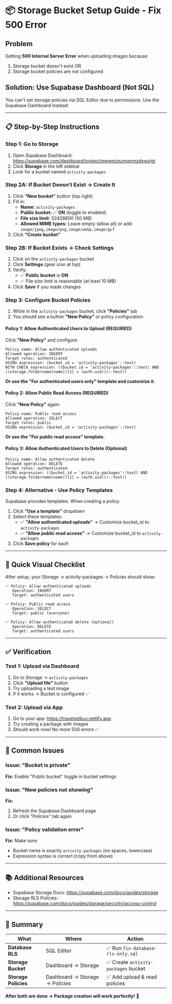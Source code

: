 # 📦 Storage Bucket Setup Guide - Fix 500 Error

## Problem
Getting **500 Internal Server Error** when uploading images because:
1. Storage bucket doesn't exist OR
2. Storage bucket policies are not configured

## Solution: Use Supabase Dashboard (Not SQL)

You can't set storage policies via SQL Editor due to permissions. Use the Supabase Dashboard instead:

---

## 📋 Step-by-Step Instructions

### Step 1: Go to Storage
1. Open Supabase Dashboard: https://supabase.com/dashboard/project/megmjzszmqnmzdxwzigt
2. Click **Storage** in the left sidebar
3. Look for a bucket named `activity-packages`

### Step 2A: If Bucket Doesn't Exist → Create It

1. Click **"New bucket"** button (top right)
2. Fill in:
   - **Name:** `activity-packages`
   - **Public bucket:** ✅ **ON** (toggle to enabled)
   - **File size limit:** 52428800 (50 MB)
   - **Allowed MIME types:** Leave empty (allow all) or add: `image/jpeg,image/png,image/webp,image/gif`
3. Click **"Create bucket"**

### Step 2B: If Bucket Exists → Check Settings

1. Click on the `activity-packages` bucket
2. Click **Settings** (gear icon at top)
3. Verify:
   - ✅ **Public bucket** is **ON**
   - ✅ File size limit is reasonable (at least 10 MB)
4. Click **Save** if you made changes

### Step 3: Configure Bucket Policies

1. While in the `activity-packages` bucket, click **"Policies"** tab
2. You should see a button **"New Policy"** or policy configuration

#### Policy 1: Allow Authenticated Users to Upload (REQUIRED)

Click **"New Policy"** and configure:

```
Policy name: Allow authenticated uploads
Allowed operation: INSERT
Target roles: authenticated
USING expression: (bucket_id = 'activity-packages'::text)
WITH CHECK expression: ((bucket_id = 'activity-packages'::text) AND ((storage.foldername(name))[1] = (auth.uid())::text))
```

**Or use the "For authenticated users only" template and customize it.**

#### Policy 2: Allow Public Read Access (REQUIRED)

Click **"New Policy"** again:

```
Policy name: Public read access
Allowed operation: SELECT
Target roles: public
USING expression: (bucket_id = 'activity-packages'::text)
```

**Or use the "For public read access" template.**

#### Policy 3: Allow Authenticated Users to Delete (Optional)

```
Policy name: Allow authenticated delete
Allowed operation: DELETE
Target roles: authenticated
USING expression: ((bucket_id = 'activity-packages'::text) AND ((storage.foldername(name))[1] = (auth.uid())::text))
```

### Step 4: Alternative - Use Policy Templates

Supabase provides templates. When creating a policy:

1. Click **"Use a template"** dropdown
2. Select these templates:
   - ✅ **"Allow authenticated uploads"** → Customize bucket_id to `activity-packages`
   - ✅ **"Allow public read access"** → Customize bucket_id to `activity-packages`
3. Click **Save policy** for each

---

## 🔧 Quick Visual Checklist

After setup, your Storage → activity-packages → Policies should show:

```
✅ Policy: Allow authenticated uploads
   Operation: INSERT
   Target: authenticated users

✅ Policy: Public read access  
   Operation: SELECT
   Target: public (everyone)

✅ Policy: Allow authenticated delete (optional)
   Operation: DELETE
   Target: authenticated users
```

---

## ✅ Verification

### Test 1: Upload via Dashboard
1. Go to Storage → `activity-packages`
2. Click **"Upload file"** button
3. Try uploading a test image
4. If it works → Bucket is configured ✅

### Test 2: Upload via App
1. Go to your app: https://travelselbuy.netlify.app
2. Try creating a package with images
3. Should work now! No more 500 errors ✅

---

## 🚨 Common Issues

### Issue: "Bucket is private"
**Fix:** Enable "Public bucket" toggle in bucket settings

### Issue: "New policies not showing"
**Fix:** 
1. Refresh the Supabase Dashboard page
2. Or click "Policies" tab again

### Issue: "Policy validation error"
**Fix:** Make sure:
- Bucket name is exactly `activity-packages` (no spaces, lowercase)
- Expression syntax is correct (copy from above)

---

## 📚 Additional Resources

- Supabase Storage Docs: https://supabase.com/docs/guides/storage
- Storage RLS Policies: https://supabase.com/docs/guides/storage/security/access-control

---

## 🎯 Summary

| What | Where | Action |
|------|-------|--------|
| **Database RLS** | SQL Editor | ✅ Run `fix-database-rls-only.sql` |
| **Storage Bucket** | Dashboard → Storage | ✅ Create `activity-packages` bucket |
| **Storage Policies** | Dashboard → Storage → Policies | ✅ Add upload & read policies |

**After both are done → Package creation will work perfectly!** 🚀

